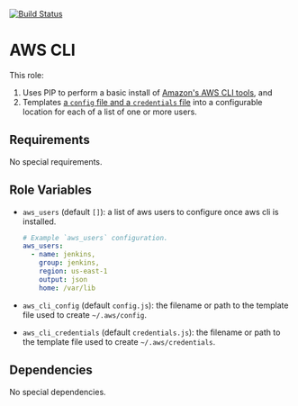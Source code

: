 [![Build
Status](https://travis-ci.org/ChromaticHQ/ansible-role-aws-cli.svg?branch=master)](https://travis-ci.org/ChromaticHQ/ansible-role-aws-cli)

# AWS CLI

This role:

1. Uses PIP to perform a basic install of [Amazon's AWS CLI tools](http://docs.aws.amazon.com/cli/latest/userguide/cli-chap-welcome.html), and
2. Templates [a `config` file and a `credentials` file](http://docs.aws.amazon.com/cli/latest/userguide/cli-chap-getting-started.html#cli-config-files) into a configurable location for each of a list of one or more users.

## Requirements

No special requirements.

## Role Variables

- `aws_users` (default `[]`): a list of aws users to configure once aws cli is
  installed.

  ```yaml
  # Example `aws_users` configuration.
  aws_users:
    - name: jenkins,
      group: jenkins,
      region: us-east-1
      output: json
      home: /var/lib
  ```

- `aws_cli_config` (default `config.js`): the filename or path to the template file used to
  create `~/.aws/config`.

- `aws_cli_credentials` (default `credentials.js`): the filename or path to the template file
  used to create `~/.aws/credentials`.

## Dependencies

No special dependencies.
